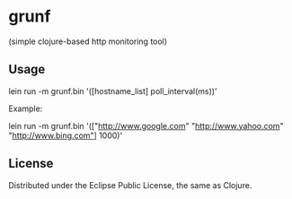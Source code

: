 # grunf

(simple clojure-based http monitoring tool)

## Usage

lein run -m grunf.bin '([hostname_list] poll_interval(ms))'

Example:

lein run -m grunf.bin '(["http://www.google.com" "http://www.yahoo.com" "http://www.bing.com"] 1000)'

## License

Distributed under the Eclipse Public License, the same as Clojure.
